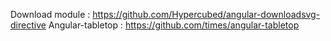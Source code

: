 Download module : https://github.com/Hypercubed/angular-downloadsvg-directive
Angular-tabletop : https://github.com/times/angular-tabletop
